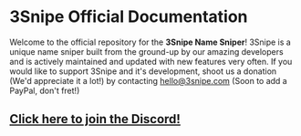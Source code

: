 # 3Snipe Official Documentation
Welcome to the official repository for the **3Snipe Name Sniper**! 3Snipe is a unique name sniper built from the ground-up by our amazing developers and is actively maintained and updated with new features very often. If you would like to support 3Snipe and it's development, shoot us a donation (We'd appreciate it a lot!) by contacting hello@3snipe.com (Soon to add a PayPal, don't fret!)

## [Click here to join the Discord!](https://discord.gg/mZFwBAy)
